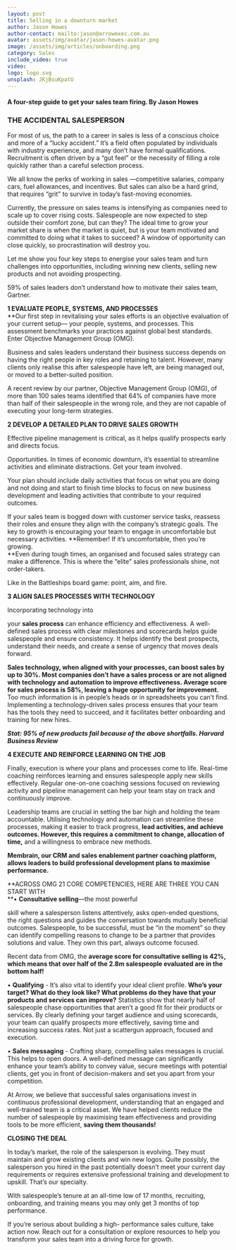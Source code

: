 ```yaml
---
layout: post
title: Selling in a downturn market
author: Jason Howes
author-contact: mailto:jason@arrowexec.com.au
avatar: assets/img/avatar/jason-howes-avatar.png
image: /assets/img/articles/onboarding.png
category: Sales
include_video: true
video: 
logo: logo.svg
unsplash: JKjBsuKpatU
---
```


#### A four-step guide to get your sales team firing. **By Jason Howes**

### THE ACCIDENTAL SALESPERSON

For most of us, the path to a career in sales is less of a conscious choice and more of a “lucky accident.” It’s a field often populated by individuals with industry experience, and many don’t have formal qualifications. Recruitment is often driven by a “gut feel” or the necessity of filling a role quickly rather than a careful selection process.

We all know the perks of working in sales —competitive salaries, company cars, fuel allowances, and incentives. But sales can also be a hard grind, that requires “grit” to survive in today’s fast-moving economies.

Currently, the pressure on sales teams is intensifying as companies need to scale up to cover rising costs. Salespeople are now expected to step outside their comfort zone, but can they? The ideal time to grow your market share is when the market is quiet, but is your team motivated and committed to doing what it takes to succeed? A window of opportunity can close quickly, so procrastination will destroy you.

Let me show you four key steps to energise your sales team and turn challenges into opportunities, including winning new clients, selling new products and not avoiding prospecting.

59% of sales leaders don’t understand how to motivate their sales team, Gartner.

**1 EVALUATE PEOPLE, SYSTEMS, AND PROCESSES**  
**Our first step in revitalising your sales efforts is an objective evaluation of your current setup— your people, systems, and processes. This assessment benchmarks your practices against global best standards. Enter Objective Management Group (OMG).

Business and sales leaders understand their business success depends on having the right people in key roles and retaining to talent. However, many clients only realise this after salespeople have left, are being managed out, or moved to a better-suited position.

A recent review by our partner, Objective Management Group (OMG), of more than 100 sales teams identified that 64% of companies have more than half of their salespeople in the wrong role, and they are not capable of executing your long-term strategies.

**2 DEVELOP A DETAILED PLAN TO DRIVE SALES GROWTH**

Effective pipeline management is critical, as it helps qualify prospects early and directs focus.

Opportunities. In times of economic downturn, it’s essential to streamline activities and eliminate distractions. Get your team involved.

Your plan should include daily activities that focus on what you are doing and not doing and start to finish time blocks to focus on new business development and leading activities that contribute to your required outcomes.

If your sales team is bogged down with customer service tasks, reassess their roles and ensure they align with the company’s strategic goals. The key to growth is encouraging your team to engage in uncomfortable but necessary activities. **Remember! If it’s uncomfortable, then you’re growing.  
**Even during tough times, an organised and focused sales strategy can make a difference. This is where the “elite” sales professionals shine, not order-takers.

Like in the Battleships board game: point, aim, and fire.

**3 ALIGN SALES PROCESSES WITH TECHNOLOGY**

Incorporating technology into

your **sales process** can enhance efficiency and effectiveness. A well-defined sales process with clear milestones and scorecards helps guide salespeople and ensure consistency. It helps identify the best prospects, understand their needs, and create a sense of urgency that moves deals forward.

**Sales technology, when aligned with your processes, can boost sales by up to 30%. Most companies don’t have a sales process or are not aligned with technology and automation to improve effectiveness. Average score for sales process is 58%, leaving a huge opportunity for improvement.** Too much information is in people’s heads or in spreadsheets you can’t find. Implementing a technology-driven sales process ensures that your team has the tools they need to succeed, and it facilitates better onboarding and training for new hires.

**_Stat: 95% of new products fail because of the above shortfalls. Harvard Business Review_**

**4 EXECUTE AND REINFORCE LEARNING ON THE JOB**

Finally, execution is where your plans and processes come to life. Real-time coaching reinforces learning and ensures salespeople apply new skills effectively. Regular one-on-one coaching sessions focused on reviewing activity and pipeline management can help your team stay on track and continuously improve.

Leadership teams are crucial in setting the bar high and holding the team accountable. Utilising technology and automation can streamline these processes, making it easier to track progress, **lead activities, and achieve outcomes. However, this requires a commitment to change, allocation of time,** and a willingness to embrace new methods.

**Membrain, our CRM and sales enablement partner coaching platform, allows leaders to build professional development plans to maximise performance.**

**ACROSS OMG 21 CORE COMPETENCIES, HERE ARE THREE YOU CAN START WITH  
**• **Consultative selling**—the most powerful

skill where a salesperson listens attentively, asks open-ended questions, the right questions and guides the conversation towards mutually beneficial outcomes. Salespeople, to be successful, must be “in the moment” so they can identify compelling reasons to change to be a partner that provides solutions and value. They own this part, always outcome focused.

Recent data from OMG, the **average score for consultative selling is 42%, which means that over half of the 2.8m salespeople evaluated are in the bottom half!**

• **Qualifying** \- It’s also vital to identify your ideal client profile. **Who’s your target? What do they look like? What problems do they have that your products and services can improve?** Statistics show that nearly half of salespeople chase opportunities that aren’t a good fit for their products or services. By clearly defining your target audience and using scorecards, your team can qualify prospects more effectively, saving time and increasing success rates. Not just a scattergun approach, focused and execution.

• **Sales messaging** \- Crafting sharp, compelling sales messages is crucial. This helps to open doors. A well-defined message can significantly enhance your team’s ability to convey value, secure meetings with potential clients, get you in front of decision-makers and set you apart from your competition.

At Arrow, we believe that successful sales organisations invest in continuous professional development, understanding that an engaged and well-trained team is a critical asset. We have helped clients reduce the number of salespeople by maximising team effectiveness and providing tools to be more efficient, **saving them thousands!**

**CLOSING THE DEAL**

In today’s market, the role of the salesperson is evolving. They must maintain and grow existing clients and win new logos. Quite possibly, the salesperson you hired in the past potentially doesn’t meet your current day requirements or requires extensive professional training and development to upskill. That’s our specialty.

With salespeople’s tenure at an all-time low of 17 months, recruiting, onboarding, and training means you may only get 3 months of top performance.

If you’re serious about building a high- performance sales culture, take action now. Reach out for a consultation or explore resources to help you transform your sales team into a driving force for growth. 